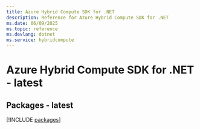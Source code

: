```yaml
---
title: Azure Hybrid Compute SDK for .NET
description: Reference for Azure Hybrid Compute SDK for .NET
ms.date: 06/09/2025
ms.topic: reference
ms.devlang: dotnet
ms.service: hybridcompute
---
```

# Azure Hybrid Compute SDK for .NET - latest
## Packages - latest
[!INCLUDE [packages](hybrid-compute-index.md)]